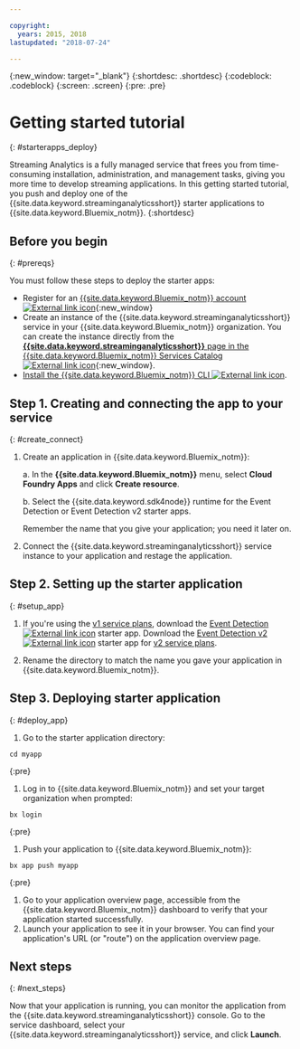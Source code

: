 ```yaml
---

copyright:
  years: 2015, 2018
lastupdated: "2018-07-24"

---
```


<!-- Attribute definitions -->
{:new_window: target="_blank"}
{:shortdesc: .shortdesc}
{:codeblock: .codeblock}
{:screen: .screen}
{:pre: .pre}

# Getting started tutorial
{: #starterapps_deploy}

Streaming Analytics is a fully managed service that frees you from time-consuming installation, administration, and management tasks, giving you more time to develop streaming applications. In this getting started tutorial, you push and deploy one of the {{site.data.keyword.streaminganalyticsshort}} starter applications to {{site.data.keyword.Bluemix_notm}}.
{:shortdesc}


## Before you begin
{: #prereqs}

You must follow these steps to deploy the starter apps:

* Register for an [{{site.data.keyword.Bluemix_notm}} account ![External link icon](../../icons/launch-glyph.svg "External link icon")](https://console.{DomainName}/registration){:new_window}
* Create an instance of the {{site.data.keyword.streaminganalyticsshort}} service in your {{site.data.keyword.Bluemix_notm}} organization. You can create the instance directly from the [**{{site.data.keyword.streaminganalyticsshort}}** page in the {{site.data.keyword.Bluemix_notm}} Services Catalog ![External link icon](../../icons/launch-glyph.svg "External link icon")](https://console.{DomainName}/catalog/services/streaming-analytics/){:new_window}.  
* [Install the {{site.data.keyword.Bluemix_notm}} CLI ![External link icon](../../icons/launch-glyph.svg "External link icon")](https://console.{DomainName}/docs/cli/reference/bluemix_cli/get_started.html#getting-started).



## Step 1. Creating and connecting the app to your service
{: #create_connect}

1. Create an application in {{site.data.keyword.Bluemix_notm}}:

    a. In the **{{site.data.keyword.Bluemix_notm}}** menu, select **Cloud Foundry Apps** and click **Create resource**.

    b. Select the {{site.data.keyword.sdk4node}} runtime for the Event Detection or Event Detection v2 starter apps.

    Remember the name that you give your application; you need it later on.
1. Connect the {{site.data.keyword.streaminganalyticsshort}} service instance to your application and restage the application.

## Step 2. Setting up the starter application
{: #setup_app}

1. If you're using the [v1 service plans](/docs/services/StreamingAnalytics/service_plans.html), download the [Event Detection ![External link icon](../../icons/launch-glyph.svg "External link icon")](https://streams-github-samples.mybluemix.net/?get=QuickStart/EventDetection) starter app. Download the [Event Detection v2 ![External link icon](../../icons/launch-glyph.svg "External link icon")](https://streams-github-samples.mybluemix.net/?get=QuickStart%2FBeta201801%2FEventDetectionV2) starter app for [v2 service plans](/docs/services/StreamingAnalytics/service_plans.html).

1. Rename the directory to match the name you gave your application in {{site.data.keyword.Bluemix_notm}}.

## Step 3. Deploying starter application
{: #deploy_app}

1. Go to the starter application directory:
  <pre><code>cd myapp</code></pre>
  {:pre}

1. Log in to {{site.data.keyword.Bluemix_notm}} and set your target organization when prompted:
  <pre><code>bx login</code></pre>
  {:pre}

1. Push your application to {{site.data.keyword.Bluemix_notm}}:
  <pre><code>bx app push myapp</code></pre>
  {:pre}

1. Go to your application overview page, accessible from the {{site.data.keyword.Bluemix_notm}} dashboard to verify that your application started successfully.
1. Launch your application to see it in your browser. You can find your application's URL (or "route") on the application overview page.

## Next steps
{: #next_steps}

Now that your application is running, you can monitor the application from the {{site.data.keyword.streaminganalyticsshort}} console. Go to the service dashboard, select your {{site.data.keyword.streaminganalyticsshort}} service, and click **Launch**.
